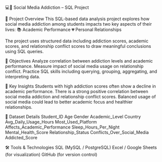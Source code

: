 💻📱 Social Media Addiction – SQL Project

📘 Project Overview
This SQL-based data analysis project explores how social media addiction among students impacts two key aspects of their lives:
📚 Academic Performance
💔 Personal Relationships

The project uses structured data including addiction scores, academic scores, and relationship conflict scores to draw meaningful conclusions using SQL queries.

🎯 Objectives
Analyze correlation between addiction levels and academic performance.
Measure impact of social media usage on relationship conflict.
Practice SQL skills including querying, grouping, aggregating, and interpreting data.

🧠 Key Insights
Students with high addiction scores often show a decline in academic performance.
There is a strong positive correlation between social media addiction and relationship conflict scores.
Balanced usage of social media could lead to better academic focus and healthier relationships.

📝 Dataset Details
Student_ID
Age
Gender
Academic_Level
Country
Avg_Daily_Usage_Hours
Most_Used_Platform
Affects_Academic_Performance
Sleep_Hours_Per_Night
Mental_Health_Score
Relationship_Status
Conflicts_Over_Social_Media
Addicted_Score


🛠️ Tools & Technologies
SQL (MySQL / PostgreSQL)
Excel / Google Sheets (for visualization)
GitHub (for version control)

